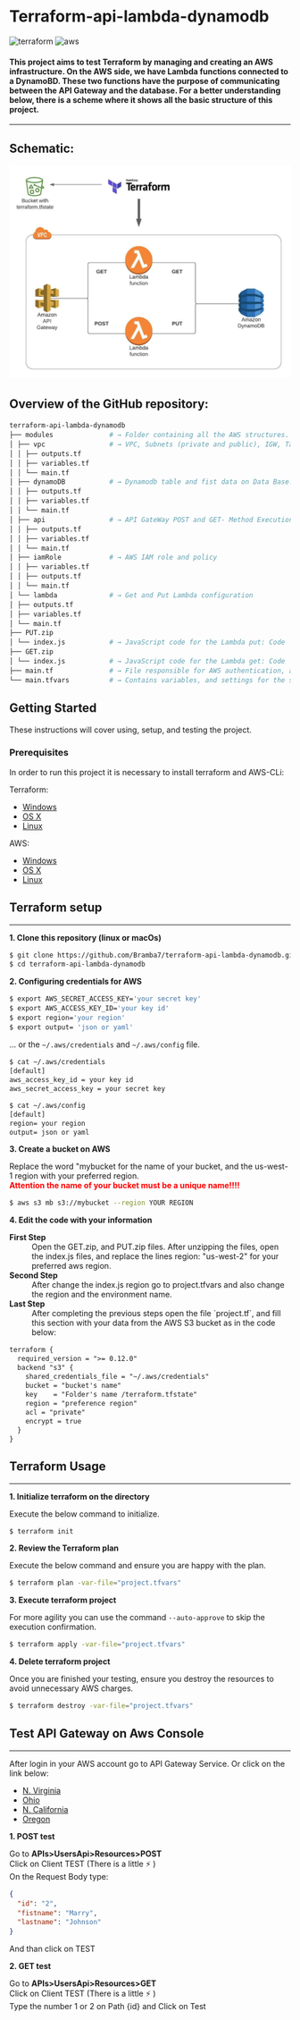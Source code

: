 # Terraform-api-lambda-dynamodb

![terraform](https://img.shields.io/badge/Terraform-v0.13.4-green)
![aws](https://img.shields.io/badge/aws--cli-v2.0.58-green)

#### This project aims to test Terraform by managing and creating an AWS infrastructure. On the AWS side, we have Lambda functions connected to a DynamoBD. These two functions have the purpose of communicating between the API Gateway and the database. For a better understanding below, there is a scheme where it shows all the basic structure of this project.

---

## Schematic:

![schematic](images/schematic.jpeg)

## Overview of the GitHub repository:

```zsh
terraform-api-lambda-dynamodb
├── modules              # → Folder containing all the AWS structures. of the project
│ ├── vpc                # → VPC, Subnets (private and public), IGW, Tables, SG...
│ │ ├── outputs.tf
│ │ ├── variables.tf
│ │ └── main.tf
│ ├── dynamoDB           # → Dynamodb table and fist data on Data Base.
│ │ ├── outputs.tf
│ │ ├── variables.tf
│ │ └── main.tf
│ ├── api                # → API GateWay POST and GET- Method Execution
│ │ ├── outputs.tf
│ │ ├── variables.tf
│ │ └── main.tf
│ ├── iamRole            # → AWS IAM role and policy
│ │ ├── variables.tf
│ │ ├── outputs.tf
│ │ └── main.tf
│ └── lambda             # → Get and Put Lambda configuration
│ ├── outputs.tf
│ ├── variables.tf
│ └── main.tf
├── PUT.zip
│ └── index.js           # → JavaScript code for the Lambda put: Code
├── GET.zip
│ └── index.js           # → JavaScript code for the Lambda get: Code
├── main.tf              # → File responsible for AWS authentication, and also for calling all modules.
└── main.tfvars          # → Contains variables, and settings for the structure.
```

## Getting Started

These instructions will cover using, setup, and testing the project.

### Prerequisites

In order to run this project it is necessary to install terraform and AWS-CLi:

Terraform:

- [Windows](https://www.terraform.io/downloads.html)
- [OS X](https://www.terraform.io/downloads.html)
- [Linux](https://www.terraform.io/downloads.html)

AWS:

- [Windows](https://docs.aws.amazon.com/cli/latest/userguide/install-cliv2-windows.html)
- [OS X](https://docs.aws.amazon.com/cli/latest/userguide/install-cliv2-mac.html)
- [Linux](https://docs.aws.amazon.com/cli/latest/userguide/cli-chap-install.html)

## Terraform setup

---

**1\. Clone this repository (linux or macOs)**

```sh
$ git clone https://github.com/Bramba7/terraform-api-lambda-dynamodb.git
$ cd terraform-api-lambda-dynamodb
```

**2\. Configuring credentials for AWS**

```bash
$ export AWS_SECRET_ACCESS_KEY='your secret key'
$ export AWS_ACCESS_KEY_ID='your key id'
$ export region='your region'
$ export output= 'json or yaml'
```

... or the `~/.aws/credentials` and `~/.aws/config` file.

```
$ cat ~/.aws/credentials
[default]
aws_access_key_id = your key id
aws_secret_access_key = your secret key

```

```
$ cat ~/.aws/config
[default]
region= your region
output= json or yaml

```

**3\. Create a bucket on AWS**

Replace the word "mybucket for the name of your bucket, and the us-west-1 region with your preferred region.
<br><font color="red"><b> Attention the name of your bucket must be a unique name!!!!</b> </font>

```sh
$ aws s3 mb s3://mybucket --region YOUR REGION
```

**4\. Edit the code with your information**

<dl>
  <dt><b>First Step</b></dt>
  <dd> Open the GET.zip, and PUT.zip files. After unzipping the files, open the index.js files, and replace the lines region: "us-west-2" for your preferred aws region.</dd>
  <dt><b>Second Step</b></dt>
  <dd>After change the index.js region go to project.tfvars and also change the region and the environment name. </dd>
  <dt><b>Last Step</b></dt>
  <dd>After completing the previous steps open the file `project.tf`, and fill this section with your data from the AWS S3 bucket as in the code below:<dd>
</dl>

```
terraform {
  required_version = ">= 0.12.0"
  backend "s3" {
    shared_credentials_file = "~/.aws/credentials"
    bucket = "bucket's name"
    key    = "Folder's name /terraform.tfstate"
    region = "preference region"
    acl = "private"
    encrypt = true
  }
}
```

## Terraform Usage

---

**1\. Initialize terraform on the directory**

Execute the below command to initialize.

```sh
$ terraform init
```

**2\. Review the Terraform plan**

Execute the below command and ensure you are happy with the plan.

```bash
$ terraform plan -var-file="project.tfvars"
```

**3\. Execute terraform project**

For more agility you can use the command `--auto-approve` to skip the execution confirmation.

```sh
$ terraform apply -var-file="project.tfvars"
```

**4\. Delete terraform project**

Once you are finished your testing, ensure you destroy the resources to avoid unnecessary AWS charges.

```sh
$ terraform destroy -var-file="project.tfvars"
```

## Test API Gateway on Aws Console

---

After login in your AWS account go to API Gateway Service. Or click on the link below:

- [N. Virginia](https://console.aws.amazon.com/apigateway/main/apis?region=us-east-1)
- [Ohio](https://us-east-2.console.aws.amazon.com/apigateway/main/apis?region=us-east-2#)
- [N. California](https://us-west-1.console.aws.amazon.com/apigateway/main/apis?region=us-west-1)
- [Oregon](https://us-west-2.console.aws.amazon.com/apigateway/main/apis?region=us-west-2)

**1\. POST test**

Go to **APIs>UsersApi>Resources>POST**  
Click on Client TEST (There is a little ⚡ )  
On the Request Body type:

```json
{
  "id": "2",
  "fistname": "Marry",
  "lastname": "Johnson"
}
```

And than click on TEST

**2\. GET test**

Go to **APIs>UsersApi>Resources>GET**  
Click on Client TEST (There is a little ⚡ )  
Type the number 1 or 2 on Path {id} and Click on Test
